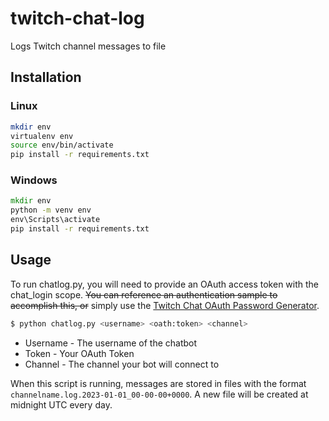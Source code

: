# twitch-chat-log
Logs Twitch channel messages to file

## Installation

### Linux
```sh
mkdir env
virtualenv env
source env/bin/activate
pip install -r requirements.txt
```

### Windows
```bat
mkdir env
python -m venv env
env\Scripts\activate
pip install -r requirements.txt
```

## Usage
To run chatlog.py, you will need to provide an OAuth access token with the chat_login scope. ~~You can reference an authentication sample to accomplish this, or~~ simply use the [Twitch Chat OAuth Password Generator](http://twitchapps.com/tmi/).

```sh
$ python chatlog.py <username> <oath:token> <channel>
```
* Username - The username of the chatbot
* Token - Your OAuth Token
* Channel - The channel your bot will connect to

When this script is running, messages are stored in files with the format `channelname.log.2023-01-01_00-00-00+0000`. A new file will be created at midnight UTC every day.
